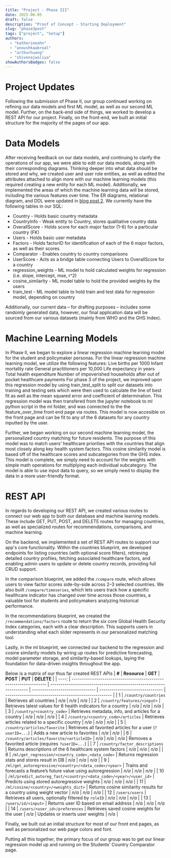 ```yaml
---
title: "Project - Phase III"
date: 2025-06-05
draft: false
description: "Proof of Concept - Starting Deployment"
slug: "phase3post"
tags: ["project", "Setup"]
authors:
  - "katherineahn"
  - "anoushkaabroal"
  - "arthurhuang"
  - "shivenajwaliya"
showAuthorsBadges: false
---
```

# Project Updates  
Following the submission of Phase II, our group continued working on refining our data models and first ML model, as well as our second ML model. Further, on the back-end side of things, we worked to develop a REST API for our project. Finally, on the front-end, we built an initial structure for the majority of the pages of our app.

# Data Models 
After receiving feedback on our data models, and continuing to clarify the operations of our app, we were able to edit our data models, along with their corresponding diagrams. Thinking deeper into what data should be stored and why, we created user and user role entities, as well as edited the attributes attached to align more with our machine learning models (this required creating a new entity for each ML model). Additionally, we implemented the areas of which the machine learning data will be stored, including the various features over time. The ER diagrams, relational diagram, and DDL were updated in [blog post 2](https://arthur-t-huang.github.io/Care-Compass-Blog/team_posts/phase2post/#er-diagrams-relational-diagram-sql-ddl). We currently have the following tables in our SQL:

- Country - Holds basic country metadata
- CountryInfo - Weak entity to Country, stores qualitative country data
- OverallScore - Holds score for each major factor (1-6) for a particular country (FK)
- Users - Holds basic user metadata
- Factors - Holds factorID for identification of each of the 6 major factors, as well as their scores
- Comparator - Enables country to country comparisons
- UserScore - Acts as a bridge table connecting Users to OverallScore for a country
- regression_weights - ML model to hold calculated weights for regression (i.e. slope, intercept, mse, r^2)
- cosine_similarity - ML model table to hold the provided weights by the users 
- train_test - ML model table to hold train and test data for regression model, depending on country


Additionally, our current data – for drafting purposes – includes some randomly generated data, however, our final application data will be sourced from our various datasets (mainly from WHO and the GHS Index). 

# Machine Learning Models
In Phase II, we began to explore a linear regression machine learning model for the student and policymaker personas. For the linear regression machine learning model, we utilize the following features: 
Live births per 1000
Infant mortality rate 
General practitioners per 10,000
Life expectancy in years
Total health expenditure 
Number of impoverished households after out of pocket healthcare payments
For phase 3 of the project, we improved upon this regression model by using train_test_split to split our datasets into training and testing sets which were then used to calculate the line of best fit as well as the mean squared error and coefficient of determination. This regression model was then transfered from the jupyter notebook to ml python script in the ml folder, and was connected to the the feature_over_time front end page via routes. This model is now accesible on the front page and can be fit to any of the 6 datasets for any country inputted by the user.

Further, we began working on our second machine learning model, the personalized country matching for future residents. The purpose of this model was to match users’ healthcare priorities with the countries that align most closely along key health system factors. This cosine similarity model is based off of the healthcare scores and subcategories from the GHS index. This model is complete, we simply need to account for the weights with simple math operations for multiplying each individual subcategory. The model is able to use input data to query, so we simply need to display the data in a more user-friendly format. 

# REST API
In regards to developing our REST API, we created various routes to connect our web app to both our database and machine learning models. These include GET, PUT, POST, and DELETE routes for managing countries, as well as specialized routes for recommendations, comparisons, and machine learning. 

On the backend, we implemented a set of REST API routes to support our app's core functionality. Within the countries blueprint, we developed endpoints for listing countries (with optional score filters), retrieving detailed country profiles, fetching associated healthcare factors, and enabling admin users to update or delete country records, providing full CRUD support.

In the comparison blueprint, we added the ```/compare``` route, which allows users to view factor scores side-by-side across 2–3 selected countries. We also built ```/compare/timeseries```, which lets users track how a specific healthcare indicator has changed over time across those countries, a valuable tool for students and policymakers analyzing historical performance.

In the recommendations blueprint, we created the ```/recommendations/factors``` route to return the six core Global Health Security Index categories, each with a clear description. This supports users in understanding what each slider represents in our personalized matching tool.

Lastly, in the ml blueprint, we connected our backend to the regression and cosine similarity models by wiring up routes for predictive forecasting, model parameter storage, and similarity-based lookups, laying the foundation for data-driven insights throughout the app.

Below is a matrix of our thus far created REST APIs
| **#** | **Resource**                                                      | **GET**                                                             | **POST**                        | **PUT**                         | **DELETE**                                           |
| ----: | ----------------------------------------------------------------- | ------------------------------------------------------------------- | ------------------------------- | ------------------------------- | ---------------------------------------------------- |
|     1 | `/country/countries`                                              | Retrieves all countries                                             | *n/a*                           | *n/a*                           | *n/a*                                                |
|     2 | `/country/features/<input>`                                       | Retrieves latest values for 6 health indicators for a country       | *n/a*                           | *n/a*                           | *n/a*                                                |
|     3 | `/country/<country_code>`                                         | Retrieves metadata, info, and articles for a country                | *n/a*                           | *n/a*                           | *n/a*                                                |
|     4 | `/country/<country_code>/articles`                                | Retrieves articles related to a specific country                    | *n/a*                           | *n/a*                           | *n/a*                                                |
|     5 | `/country/articles/favorite`                                      | Retrieves all favorited articles for a user (`?userID=...`)         | Adds a new article to favorites | *n/a*                           | *n/a*                                                |
|     6 | `/country/articles/favorite/<articleID>`                          | *n/a*                                                               | *n/a*                           | *n/a*                           | Removes a favorited article (requires `?userID=...`) |
|     7 | `/country/factor_descriptions`                                    | Returns descriptions of the 6 healthcare system factors             | *n/a*                           | *n/a*                           | *n/a*                                                |
|     8 | `/ml/get_regression/<country_code>,<data_code>`                   | Returns regression stats and stores result in DB                    | *n/a*                           | *n/a*                           | *n/a*                                                |
|     9 | `/ml/get_autoregressive/<country>/<data_code>/<year>`             | Trains and forecasts a feature’s future value using autoregression  | *n/a*                           | *n/a*                           | *n/a*                                                |
|    10 | `/ml/predict_autoreg_fast/<country>/<data_code>/<year>/<user_id>` | Predicts using stored autoregressive weights                        | *n/a*                           | *n/a*                           | *n/a*                                                |
|    11 | `/ml/cosine/<country>/<weights_dict>`                             | Returns cosine similarity results for a country using weight vector | *n/a*                           | *n/a*                           | *n/a*                                                |
|    12 | `/users/users`                                                    | Retrieves all users, optionally filtered by `roleID`                | *n/a*                           | *n/a*                           | *n/a*                                                |
|    13 | `/users/id/<input>`                                               | Returns user ID based on email address                              | *n/a*                           | *n/a*                           | *n/a*                                                |
|    14 | `/users/<user_id>/preferences`                                    | Retrieves saved cosine weights for the user                         | *n/a*                           | Updates or inserts user weights | *n/a*                                                |





Finally, we built out an initial structure for most of our front end pages, as well as personalized  our web page colors and font. 

Putting all this together, the primary focus of our group was to get our linear regression model up and running on the Students’ Country Comparator page. 








